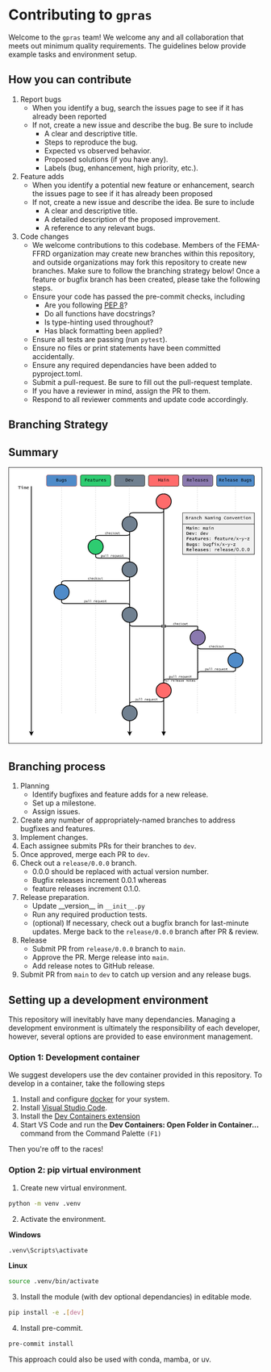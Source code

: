 # Contributing to `gpras`

Welcome to the `gpras` team! We welcome any and all collaboration that meets out minimum quality requirements. The guidelines below provide example tasks and environment setup.

## How you can contribute

1. Report bugs
   - When you identify a bug, search the issues page to see if it has already been reported
   - If not, create a new issue and describe the bug.  Be sure to include
     - A clear and descriptive title.
     - Steps to reproduce the bug.
     - Expected vs observed behavior.
     - Proposed solutions (if you have any).
     - Labels (bug, enhancement, high priority, etc.).
2. Feature adds
   - When you identify a potential new feature or enhancement, search the issues page to see if it has already been proposed
   - If not, create a new issue and describe the idea.  Be sure to include
     - A clear and descriptive title.
     - A detailed description of the proposed improvement.
     - A reference to any relevant bugs.
3. Code changes
   - We welcome contributions to this codebase. Members of the FEMA-FFRD organization may create new branches within this repository, and outside organizations may fork this repository to create new branches. Make sure to follow the branching strategy below! Once a feature or bugfix branch has been created, please take the following steps.
   - Ensure your code has passed the pre-commit checks, including
     - Are you following [PEP 8](https://peps.python.org/pep-0008/)?
     - Do all functions have docstrings?
     - Is type-hinting used throughout?
     - Has black formatting been applied?
   - Ensure all tests are passing (run `pytest`).
   - Ensure no files or print statements have been committed accidentally.
   - Ensure any required dependancies have been added to pyproject.toml.
   - Submit a pull-request.  Be sure to fill out the pull-request template.
   - If you have a reviewer in mind, assign the PR to them.
   - Respond to all reviewer comments and update code accordingly.

## Branching Strategy

## Summary
![branching_strategy](./images/branching_strategy.png)

## Branching process

1. Planning
   - Identify bugfixes and feature adds for a new release.
   - Set up a milestone.
   - Assign issues.
2. Create any number of appropriately-named branches to address bugfixes and features.
3. Implement changes.
4. Each assignee submits PRs for their branches to `dev`.
5. Once approved, merge each PR to `dev`.
6. Check out a `release/0.0.0` branch.
   - 0.0.0 should be replaced with actual version number.
   - Bugfix releases increment 0.0.1 whereas
   - feature releases increment 0.1.0.
7. Release preparation.
   - Update \_\_version\_\_ in `__init__.py`
   - Run any required production tests.
   - (optional) If necessary, check out a bugfix branch for last-minute updates. Merge back to the `release/0.0.0` branch after PR & review.
8. Release
   - Submit PR from `release/0.0.0` branch to `main`.
   - Approve the PR. Merge release into `main`.
   - Add release notes to GitHub release.
9. Submit PR from `main` to `dev` to catch up version and any release bugs.

## Setting up a development environment

This repository will inevitably have many dependancies. Managing a development environment is ultimately the responsibility of each developer, however, several options are provided to ease environment management.

### Option 1: Development container

We suggest developers use the dev container provided in this repository.  To develop in a container, take the following steps

1. Install and configure [docker](https://www.docker.com/get-started/) for your system.
2. Install [Visual Studio Code](https://code.visualstudio.com/).
3. Install the [Dev Containers extension](https://marketplace.visualstudio.com/items?itemName=ms-vscode-remote.remote-containers)
4. Start VS Code and run the **Dev Containers: Open Folder in Container...** command from the Command Palette `(F1)`

Then you're off to the races!

### Option 2: pip virtual environment

1. Create new virtual environment.
```bash
python -m venv .venv
```
2. Activate the environment.

**Windows**
```bash
.venv\Scripts\activate
```
**Linux**
```bash
source .venv/bin/activate
```
3. Install the module (with dev optional dependancies) in editable mode.
```bash
pip install -e .[dev]
```
4. Install pre-commit.
```bash
pre-commit install
```

This approach could also be used with conda, mamba, or  uv.
